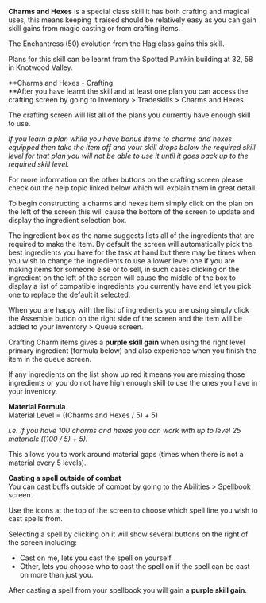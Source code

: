**Charms and Hexes** is a special class skill it has both crafting and magical uses, this means keeping it raised should be relatively easy as you can gain skill gains from magic casting or from crafting items.

The Enchantress (50) evolution from the Hag class gains this skill.

Plans for this skill can be learnt from the Spotted Pumkin building at 32, 58 in Knotwood Valley.

**Charms and Hexes - Crafting  
**After you have learnt the skill and at least one plan you can access the crafting screen by going to Inventory > Tradeskills > Charms and Hexes.

The crafting screen will list all of the plans you currently have enough skill to use.

_If you learn a plan while you have bonus items to charms and hexes equipped then take the item off and your skill drops below the required skill level for that plan you will not be able to use it until it goes back up to the required skill level._

For more information on the other buttons on the crafting screen please check out the help topic linked below which will explain them in great detail.

To begin constructing a charms and hexes item simply click on the plan on the left of the screen this will cause the bottom of the screen to update and display the ingredient selection box.

The ingredient box as the name suggests lists all of the ingredients that are required to make the item. By default the screen will automatically pick the best ingredients you have for the task at hand but there may be times when you wish to change the ingredients to use a lower level one if you are making items for someone else or to sell, in such cases clicking on the ingredient on the left of the screen will cause the middle of the box to display a list of compatible ingredients you currently have and let you pick one to replace the default it selected.

When you are happy with the list of ingredients you are using simply click the Assemble button on the right side of the screen and the item will be added to your Inventory > Queue screen.

Crafting Charm items gives a **purple skill gain** when using the right level primary ingredient (formula below) and also experience when you finish the item in the queue screen.

If any ingredients on the list show up red it means you are missing those ingredients or you do not have high enough skill to use the ones you have in your inventory.

**Material Formula**  
Material Level = ((Charms and Hexes / 5) + 5)

_i.e. If you have 100 charms and hexes you can work with up to level 25 materials ((100 / 5) + 5)._

This allows you to work around material gaps (times when there is not a material every 5 levels).

**Casting a spell outside of combat**  
You can cast buffs outside of combat by going to the Abilities > Spellbook screen.

Use the icons at the top of the screen to choose which spell line you wish to cast spells from. 

Selecting a spell by clicking on it will show several buttons on the right of the screen including:

*   Cast on me, lets you cast the spell on yourself.
*   Other, lets you choose who to cast the spell on if the spell can be cast on more than just you.

After casting a spell from your spellbook you will gain a **purple skill gain**.